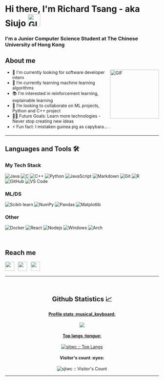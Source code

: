 <!---
sjtwc/sjtwc is a ✨ special ✨ repository because its `README.md` (this file) appears on your GitHub profile.
You can click the Preview link to take a look at your changes.
--->

# Hi there, I'm Richard Tsang - aka Siujo <img alt="GIF" width="40px" src="https://github.com/sjtwc/sjtwc/assets/126203164/ee7415f5-3e48-413e-803e-396abd65e2b2" />

### I'm a Junior Computer Science Student at The Chinese University of Hong Kong

## About me


<img align="right" alt="GIF" height="160px" src="https://github.com/sjtwc/sjtwc/assets/126203164/2544f4fe-8c2b-4c0b-9d89-89220dbc9adb" />

- 👀 I'm currently looking for software developer intern
- 🌱 I’m currently learning machine learning algorithms
- 📚 I'm interested in reinforcement learning, explainable learning
- 💞️ I’m looking to collaborate on ML projects, Python and C++ project
- 💪🏼 Future Goals: Learn more technologies - Never stop creating new ideas
- ⚡ Fun fact: I mistaken guinea pig as capybara...
.

---

## Languages and Tools 🛠 

### My Tech Stack
![Java](http://img.shields.io/badge/-Java-5B4638?style=flat-square&logo=java&logoColor=ffffff)
![C](http://img.shields.io/badge/-C-A8B9CC?style=flat-square&logo=c&logoColor=ffffff)
![C++](https://img.shields.io/badge/-C++-000000?style=flat-square&logo=c%2B%2B&logoColor=ffffff)
![Python](http://img.shields.io/badge/-Python-3776AB?style=flat-square&logo=python&logoColor=ffffff)
![JavaScript](https://img.shields.io/badge/-JavaScript-%23F7DF1C?style=flat-square&logo=javascript&logoColor=000000&labelColor=%23F7DF1C&color=%23FFCE5A)
![Markdown](https://img.shields.io/badge/-Markdown-000000?style=flat-square&logo=markdown)
![Git](https://img.shields.io/badge/-Git-%23F05032?style=flat-square&logo=git&logoColor=%23ffffff)
![R](https://img.shields.io/badge/R-%23276DC3.svg?style=flat-square&logo=r&logoColor=ffffff)
![GitHub](https://img.shields.io/badge/-GitHub-181717?style=flat-square&logo=github)
![VS Code](http://img.shields.io/badge/-VS%20Code-007ACC?style=flat-square&logo=visual-studio-code&logoColor=ffffff)

### ML/DS
![Scikit-learn](https://img.shields.io/badge/-scikit-learn?style=flat-square&logoColor=ffffff&logo=scikit-learn)
![NumPy](https://img.shields.io/badge/numpy-%23013243.svg?style=flat-square&logo=numpy&logoColor=ffffff)
![Pandas](https://img.shields.io/badge/pandas-%23150458.svg?style=flat-square&logo=pandas&logoColor=ffffff)
![Matplotlib](https://img.shields.io/badge/-Matplotlib-%23ffffff.svg?style=flat-square&logo=matplotlib&logoColor=ffffff)
<!--- ![PyTorch](https://img.shields.io/badge/PyTorch-%23EE4C2C.svg?style=flat-square&logo=PyTorch&logoColor=ffffff) --->
<!--- ![Selenium](https://img.shields.io/badge/-selenium-%43B02A?style=flat-square&logo=selenium&logoColor=ffffff) --->

### Other
![Docker](https://img.shields.io/badge/-Docker-black?style=flat-square&logo=docker)
![React](https://img.shields.io/badge/-React-61DAFB?style=flat-square&logo=react&logoColor=ffffff)
![Nodejs](https://img.shields.io/badge/-Nodejs-339933?style=flat-square&logo=Node.js&logoColor=ffffff)
![Windows](http://img.shields.io/badge/-Windows-0078D6?style=flat-square&logo=windows&logoColor=ffffff)
![Arch](https://img.shields.io/badge/Arch%20Linux-1793D1?logo=arch-linux&logoColor=fff&style=flat-square)
<!--- ![AWS](https://img.shields.io/badge/AWS-%23FF9900.svg?style=flat-square&logo=amazon-aws&logoColor=ffffff)
![Vim](https://img.shields.io/badge/VIM-%2311AB00.svg?style=flat-square&logo=vim&logoColor=ffffff)
![Firebase](https://img.shields.io/badge/-Firebase-FFCA28?style=flat-square&logo=firebase&logoColor=ffffff)
![Microsoft Sql Server](https://img.shields.io/badge/-Sql%20Server-CC2927?style=flat-square&logo=microsoft-sql-server&logoColor=ffffff)
![Powershell](http://img.shields.io/badge/-Powershell-5391FE?style=flat-square&logo=powershell&logoColor=ffffff)
--->





<br/>


## Reach me
<a href="https://github.com/sjtwc"><img height="30" src="https://img.shields.io/badge/-sjtwc-black?logo=github&style=flat-square"></a>&nbsp;&nbsp;
  <a href="https://www.linkedin.com/in/tsangwaichoi"><img height="30" src="https://img.shields.io/badge/-tsangwaichoi-blue?logo=linkedin&style=flat-square"></a>&nbsp;&nbsp;
  <a href="mailto:twc124625@gmail.com"><img height="30" src="https://img.shields.io/badge/-twc124625@gmail.com-black?logo=gmail&style=flat-square"></a>&nbsp;&nbsp;

---

<br/>

  <h2 align="center"> Github Statistics 📈 </h2>
  
  <div align="center"> 
     <a href="">
      <h4 align="center">Profile stats :musical_keyboard:</h4>
      <img align="center" src="https://github-readme-stats-sigma-five.vercel.app/api?username=sjtwc&show_icons=true&title_color=2257EA&icon_color=2257EA&bg_color=f7f7f7&include_all_commits=true&count_private=true&tline_height=40" />
    </a>
    <a href="">
      <h4 align="center">Top langs :tongue:</h4>
      <p align="center"><img src="https://github-readme-stats.vercel.app/api/top-langs/?username=sjtwc&langs_count=10&theme=tokyonight&layout=compact&title_color=2257EA&bg_color=f7f7f7&hide=html,css" alt="sjtwc :: Top Langs" /></p>
    </a>
    <h4 align="center">Visitor's count :eyes:</h4>
    <p align="center"><img src="https://profile-counter.glitch.me/{sjtwc}/count.svg" alt="sjtwc :: Visitor's Count" /></p>
</div
  
<br/>

---


